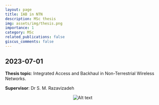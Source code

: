 ```yaml
---
layout: page
title: IAB in NTN
description: MSc thesis
img: assets/img/thesis.png
importance: 1
category: MSc
related_publications: false
giscus_comments: false
---
```

## 2023-07-01

**Thesis topic**: Integrated Access and Backhaul in Non-Terrestrial Wireless Networks.

**Supervisor**: Dr S. M. Razavizadeh


<div style="text-align: center;">
  <img src="https://github.com/user-attachments/assets/3c5b8c69-f388-4fa0-b6ee-c7fe63daaf5a" alt="Alt text" style="max-width: 90%;" />
</div>

